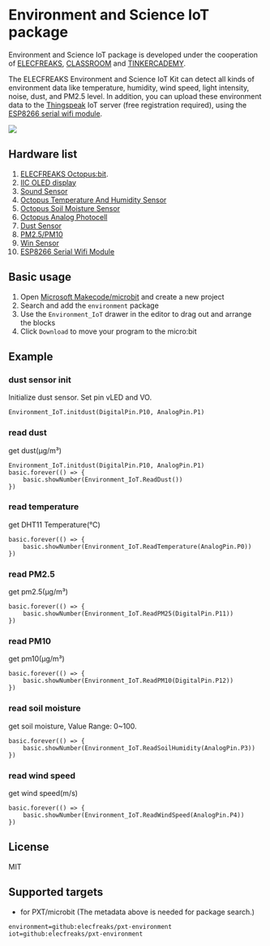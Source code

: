 # Environment and Science IoT package

Environment and Science IoT package is developed under the cooperation of [ELECFREAKS](https://www.elecfreaks.com/), [CLASSROOM](http://www.classroom.com.hk/) and [TINKERCADEMY](https://tinkercademy.com/).

The ELECFREAKS Environment and Science IoT Kit can detect all kinds of environment data like temperature, humidity, wind speed, light intensity, noise, dust, and PM2.5 level. In addition, you can upload these environment data to the [Thingspeak](https://thingspeak.com) IoT server (free registration required), using the [ESP8266 serial wifi module](http://www.elecfreaks.com/estore/esp8266-serial-wifi-module.html). 

![](https://github.com/elecfreaks/pxt-environment/blob/master/microbit_CEO_and_Environment_Kit.jpg)

## Hardware list 

1. [ELECFREAKS Octopus:bit](http://www.elecfreaks.com/estore/elecfreaks-micro-bit-breakout-board.html).
2. [IIC OLED display](http://www.elecfreaks.com/estore/iic-oled.html)
3. [Sound Sensor](http://www.elecfreaks.com/estore/octopus-analog-noise-sound-sensor-detection-module.html)
4. [Octopus Temperature And Humidity Sensor](http://www.elecfreaks.com/estore/octopus-temperature-and-humidity-sensor.html)
5. [Octopus Soil Moisture Sensor](http://www.elecfreaks.com/estore/octopus-soil-moisture-sensor-brick.html)
6. [Octopus Analog Photocell](http://www.elecfreaks.com/estore/octopus-analog-photocell-brick-obphotocell.html)
7. [Dust Sensor](http://www.elecfreaks.com/estore/octopus-dust-sensor-detector-module-with-sharp-gp2y1010au0f.html)
8. [PM2.5/PM10](http://www.elecfreaks.com/estore/octopus-pm2-5-pm10-detector-sensor-module-optical-dust-sensor-air-conditioner-monitor.html)
9. [Win Sensor](http://www.elecfreaks.com/estore/wind-speed-sensor-anemometer-three-aluminium-cups.html)
10. [ESP8266 Serial Wifi Module](http://www.elecfreaks.com/estore/esp8266-serial-wifi-module.html)

## Basic usage

1. Open [Microsoft Makecode/microbit](https://pxt.microbit.org) and create a new project 
2. Search and add the `environment` package
3. Use the `Environment_IoT` drawer in the editor to drag out and arrange the blocks
4. Click `Download` to move your program to the micro:bit

## Example

### dust sensor init
Initialize dust sensor. Set pin vLED and VO.
```blocks
Environment_IoT.initdust(DigitalPin.P10, AnalogPin.P1)
```

### read dust
get dust(μg/m³) 
```blocks
Environment_IoT.initdust(DigitalPin.P10, AnalogPin.P1)
basic.forever(() => {
    basic.showNumber(Environment_IoT.ReadDust())
})
```

### read temperature
get DHT11 Temperature(℃)
```blocks
basic.forever(() => {
    basic.showNumber(Environment_IoT.ReadTemperature(AnalogPin.P0))
})
```

### read PM2.5
get pm2.5(μg/m³)
```blocks
basic.forever(() => {
    basic.showNumber(Environment_IoT.ReadPM25(DigitalPin.P11))
})
``` 

### read PM10
get pm10(μg/m³)
```blocks
basic.forever(() => {
    basic.showNumber(Environment_IoT.ReadPM10(DigitalPin.P12))
})
```

### read soil moisture
get soil moisture, Value Range: 0~100.
```blocks
basic.forever(() => {
    basic.showNumber(Environment_IoT.ReadSoilHumidity(AnalogPin.P3))
})
```

### read wind speed
get wind speed(m/s)
```blocks
basic.forever(() => {
    basic.showNumber(Environment_IoT.ReadWindSpeed(AnalogPin.P4))
})
```


## License

MIT


## Supported targets

* for PXT/microbit
(The metadata above is needed for package search.)

```package
environment=github:elecfreaks/pxt-environment
iot=github:elecfreaks/pxt-environment
```



